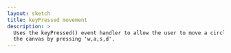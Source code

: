 ```yaml
---
layout: sketch
title: keyPressed movement
description: >
  Uses the keyPressed() event handler to allow the user to move a circle on
  the canvas by pressing 'w,a,s,d'. 
---
```

